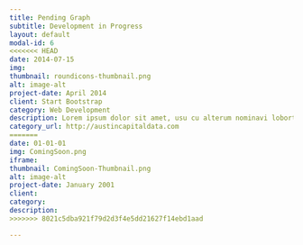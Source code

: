 ```yaml
---
title: Pending Graph
subtitle: Development in Progress
layout: default
modal-id: 6
<<<<<<< HEAD
date: 2014-07-15
img: 
thumbnail: roundicons-thumbnail.png
alt: image-alt
project-date: April 2014
client: Start Bootstrap
category: Web Development
description: Lorem ipsum dolor sit amet, usu cu alterum nominavi lobortis. At duo novum diceret. Tantas apeirian vix et, usu sanctus postulant inciderint ut, populo diceret necessitatibus in vim. Cu eum dicam feugiat noluisse.
category_url: http://austincapitaldata.com
=======
date: 01-01-01
img: ComingSoon.png
iframe:
thumbnail: ComingSoon-Thumbnail.png
alt: image-alt
project-date: January 2001
client: 
category: 
description: 
>>>>>>> 8021c5dba921f79d2d3f4e5dd21627f14ebd1aad

---
```


